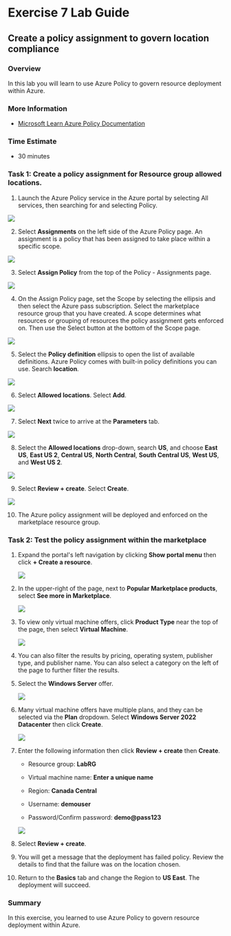 # Exercise 7 Lab Guide

## Create a policy assignment to govern location compliance

### Overview

In this lab you will learn to use Azure Policy to govern resource deployment within Azure.

### More Information

- [Microsoft Learn Azure Policy Documentation](https://learn.microsoft.com/en-us/azure/governance/policy/overview)

### Time Estimate

- 30 minutes

### Task 1: Create a policy assignment for Resource group allowed locations.

1. Launch the Azure Policy service in the Azure portal by selecting All services, then searching for and selecting Policy.

  ![](Exercise5Images/media/policy.png)

2. Select **Assignments** on the left side of the Azure Policy page. An assignment is a policy that has been assigned to take place within a specific scope.

  ![](Exercise5Images/media/assignment.png)

3. Select **Assign Policy** from the top of the Policy - Assignments page.

  ![](Exercise5Images/media/assignpolicy.png)
  
4. On the Assign Policy page, set the Scope by selecting the ellipsis and then select the Azure pass subscription. Select the marketplace resource group that you have created. A scope determines what resources or grouping of resources the policy assignment gets enforced on. Then use the Select button at the bottom of the Scope page.

  ![](Exercise5Images/media/policyscope.png)

5. Select the **Policy definition** ellipsis to open the list of available definitions. Azure Policy comes with built-in policy definitions you can use. Search **location**.

  ![](Exercise5Images/media/locationsearch.png)

6. Select **Allowed locations**.  Select **Add**.

  ![](Exercise5Images/media/adddefinition.png)

7. Select **Next** twice to arrive at the **Parameters** tab.

  ![](Exercise5Images/media/parameters.png)

8. Select the **Allowed locations** drop-down, search **US**, and choose **East US**, **East US 2**, **Central US**, **North Central**, **South Central US**, **West US**, and **West US 2**.

  ![](Exercise5Images/media/assignlocations.png)

9. Select **Review + create**.  Select **Create**.

  ![](Exercise5Images/media/reviewcreate.png)

10. The Azure policy assignment will be deployed and enforced on the marketplace resource group.

### Task 2: Test the policy assignment within the marketplace

1. Expand the portal's left navigation by clicking **Show portal menu** then click **+ Create a resource**.

    ![](Exercise2Images/media/ExpandPortal.png)

2. In the upper-right of the page, next to **Popular Marketplace products**, select **See more in Marketplace**.

    ![](Exercise2Images/media/SeeMore.png)

3. To view only virtual machine offers, click **Product Type** near the top of the page, then select **Virtual Machine**.

    ![](Exercise2Images/media/FilterVMs.png)

4. You can also filter the results by pricing, operating system, publisher type, and publisher name. You can also select a category on the left of the page to further filter the results.

5. Select the **Windows Server** offer. 

    ![](Exercise2Images/media/WindowsServer.png)

6. Many virtual machine offers have multiple plans, and they can be selected via the **Plan** dropdown. Select **Windows Server 2022 Datacenter** then click **Create**.

    ![](Exercise2Images/media/Plans.png)

7. Enter the following information then click **Review + create** then **Create**. 

    - Resource group: **LabRG**

    - Virtual machine name: **Enter a unique name**

    - Region: **Canada Central**

    - Username: **demouser**

    - Password/Confirm password: **demo@pass123** 

    ![](Exercise2Images/media/CreateVM.png)

8. Select **Review + create**.

9. You will get a message that the deployment has failed policy.  Review the details to find that the failure was on the location chosen.

10. Return to the **Basics** tab and change the Region to **US East**.  The deployment will succeed.

### Summary

In this exercise, you learned to use Azure Policy to govern resource deployment within Azure. 
